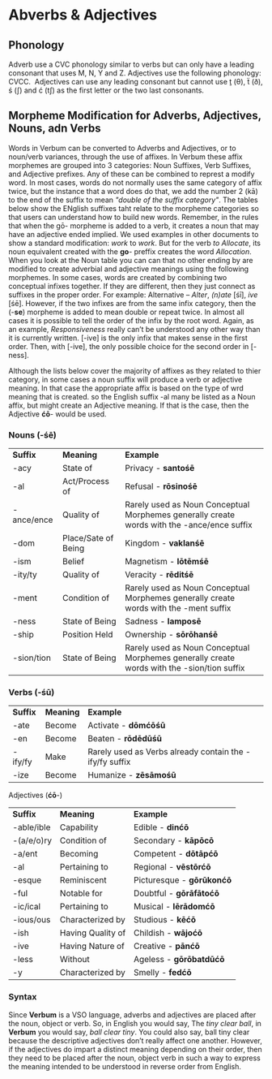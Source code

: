 # Abverbs & Adjectives

## Phonology

Adverb use a CVC phonology similar to verbs but can only have a leading consonant that uses M, N, Y and Z. Adjectives use the following phonology: CVCC.  Adjectives can use any leading consonant but cannot use ṯ (θ), ẗ (ð), ś (ʃ) and ć (tʃ) as the first letter or the two last consonants.

## Morpheme Modification for Adverbs, Adjectives, Nouns, adn Verbs

Words in Verbum can be converted to Adverbs and Adjectives, or to noun/verb variances, through the use of affixes.  In Verbum these affix morphemes are grouped into 3 categories: Noun Suffixes, Verb Suffixes, and Adjective prefixes.  Any of these can be combined to represt a modify word. In most cases, words do not normally uses the same category of affix twice, but the instance that a word does do that, we add the number 2 (kā) to the end of the suffix to mean _"double of the suffix category"_.  The tables below show the ENglish suffixes taht relate to the morpheme categories so that users can understand how to build new words.  Remember, in the rules that when the gō- morpheme is added to a verb, it creates a noun that may have an adjective ended implied.  We used examples in other documents to show a standard modification: _work_ to _work_. But for the verb _to Allocate_, its noun equivalent created with the **go**- preffix creates the word _Allocation_. When you look at the Noun table you can can that no other  ending by are modified to create adverbial and adjective meanings using the following morphemes. In some cases, words are created by combining two conceptual infixes together. If they are different, then they just connect as suffixes in the proper order. For example: Alternative – _Alter_, _(n)ate_ [śī], _ive_ [śē].  However, if the two infixes are from the same infix category, then the (-**se**) morpheme is added to mean double or repeat twice. In almost all cases it is possible to tell the order of the infix by the root word.  Again, as an example, _Responsiveness_ really can’t be understood any other way than it is currently written.  [-ive] is the only infix that makes sense in the first order. Then, with [-ive], the only possible choice for the second order in [-ness].  

Although the lists below cover the majority of affixes as they related to thier category, in some cases a noun suffix will produce a verb or adjective meaning. In that case the appropriate affix is based on the type of wrd meaning that is created. so the English suffix -al many be listed as a Noun affix, but might create an Adjective meaning. If that is the case, then the Adjective **ćō**- would be used.

### Nouns (-**śē**)

||||
|--- |--- |--- |
|**Suffix**|**Meaning**|**Example**|
|-acy|State of|Privacy - **santośē**|
|-al|Act/Process of|Refusal - **rōsinośē**|
|-ance/ence|Quality of|Rarely used as Noun Conceptual Morphemes generally create words with the -ance/ence suffix|
|-dom|Place/Sate of Being|Kingdom - **vaklanśē**|
|-ism|Belief|Magnetism - **lōtēmśē**|
|-ity/ty|Quality of|Veracity - **rēditśē**|
|-ment|Condition of|Rarely used as Noun Conceptual Morphemes generally create words with the -ment suffix|
|-ness|State of Being|Sadness - **lamposē**|
|-ship|Position Held|Ownership - **sōrōhanśē**|
|-sion/tion|State of Being|Rarely used as Noun Conceptual Morphemes generally create words with the -sion/tion suffix|

### Verbs (-**śū**)

||||
|--- |--- |--- |
|**Suffix**|**Meaning**|**Example**|
|-ate|Become|Activate - **dōmćōśū**|
|-en|Become|Beaten - **rōdēdūśū**|
|-ify/fy|Make|Rarely used as Verbs already contain the -ify/fy suffix|
|-ize|Become|Humanize - **zēsāmośū**|

Adjectives (**ćō**-)

||||
|--- |--- |--- |
|**Suffix**|**Meaning**|**Example**|
|-able/ible|Capability|Edible  - **dinćō**|
|-(a/e/o)ry|Condition of|Secondary - **kāpōcō**|
|-a/ent|Becoming|Competent - **dōtāpćō**|
|-al|Pertaining to|Regional - **vēstōrćō**|
|-esque|Reminiscent|Picturesque - **gōrūkonćō**|
|-ful|Notable for|Doubtful - **gōrāfātoćō**|
|-ic/ical|Pertaining to|Musical - **lērādomćō**|
|-ious/ous|Characterized by|Studious - **kēćō**|
|-ish|Having Quality of|Childish - **wājoćō**|
|-ive|Having Nature of|Creative - **pānćō**|
|-less|Without|Ageless - **gōrōbatdūćō**|
|-y|Characterized by|Smelly - **fedćō**|


### Syntax

Since **Verbum** is a VSO language, adverbs and adjectives are placed after the noun, object or verb. So, in English you would say, The _tiny clear ball_, in **Verbum** you would say, _ball clear tiny_.  You could also say, ball tiny clear because the descriptive adjectives don’t really affect one another. However, if the adjectives do impart a distinct meaning depending on their order, then they need to be placed after the noun, object verb in such a way to express the meaning intended to be understood in reverse order from English. 
